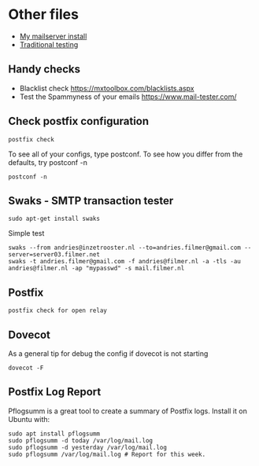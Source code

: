 # Other files
* [My mailserver install](./INSTALL.md)
* [Traditional testing](./debug.md)

## Handy checks
* Blacklist check <https://mxtoolbox.com/blacklists.aspx>
* Test the Spammyness of your emails <https://www.mail-tester.com/>

## Check postfix configuration

    postfix check

To see all of your configs, type postconf. To see how you differ from the defaults, try postconf -n

    postconf -n

## Swaks - SMTP transaction tester

    sudo apt-get install swaks

Simple test

    swaks --from andries@inzetrooster.nl --to=andries.filmer@gmail.com --server=server03.filmer.net
    swaks -t andries.filmer@gmail.com -f andries@filmer.nl -a -tls -au andries@filmer.nl -ap "mypasswd" -s mail.filmer.nl

## Postfix

    postfix check for open relay

## Dovecot

As a general tip for debug the config if dovecot is not starting

    dovecot -F


## Postfix Log Report

Pflogsumm is a great tool to create a summary of Postfix logs. Install it on Ubuntu with:

    sudo apt install pflogsumm
    sudo pflogsumm -d today /var/log/mail.log
    sudo pflogsumm -d yesterday /var/log/mail.log
    sudo pflogsumm /var/log/mail.log # Report for this week.

